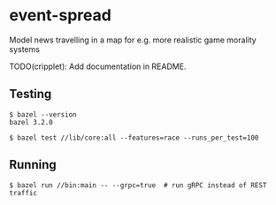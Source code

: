 # event-spread
Model news travelling in a map for e.g. more realistic game morality systems

TODO(cripplet): Add documentation in README.

## Testing
```
$ bazel --version
bazel 3.2.0

$ bazel test //lib/core:all --features=race --runs_per_test=100
```
## Running
```
$ bazel run //bin:main -- --grpc=true  # run gRPC instead of REST traffic
```
